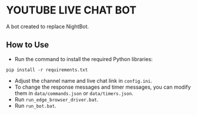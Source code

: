 # YOUTUBE LIVE CHAT BOT

A bot created to replace NightBot.

## How to Use
- Run the command to install the required Python libraries:
```
pip install -r requirements.txt
```
- Adjust the channel name and live chat link in `config.ini`.
- To change the response messages and timer messages, you can modify them in `data/commands.json` or `data/timers.json`.
- Run `run_edge_browser_driver.bat`.
- Run `run_bot.bat`.
